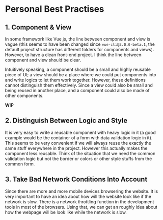 # Personal Best Practises

## 1. Component & View

In some framework like Vue.js, the line between component and view is vague (this seems to have been changed since `vue-cli@3.0.0-beta.1`, the default project structure has different folders for components and views). However, to have a clean front-end project. I think the line between component and view should be clear. 

Intuitively speaking, a component should be a small and highly reusable piece of UI; a view should be a place where we could put components into and write logics to let them work together. However, these definitions cannot distinguish them effectively. Since a view could also be small and being reused in another place, and a component could also be made of other components.

__WIP__

## 2. Distinguish Between Logic and Style

It is very easy to write a reusable component with heavy logic in it (a good example would be the container of a form with data validation logic in it). This seems to be very convenient if we will always reuse the exactly the same stuff everywhere in the project. However this actually makes the component less reusable. Think of the situation that we need the common validation logic but not the border or colors or other style stuffs from the common form. 

## 3. Take Bad Network Conditions Into Account

Since there are more and more mobile devices browsering the website. It is very important to have an idea about how will the website look like if the network is slow. There is a network throttling function in the development tools in most of the browsers. Using that, we can get an roughly idea about how the webpage will be look like while the network is slow.
